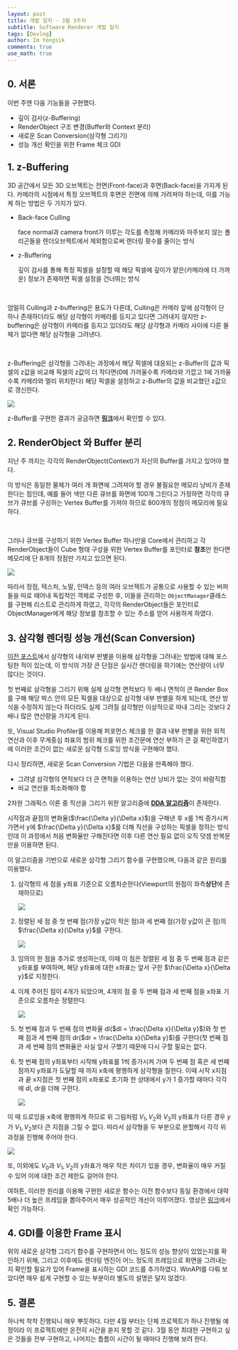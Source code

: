 ```yaml
---
layout: post
title: 개발 일지 - 3월 3주차
subtitle: Software Renderer 개발 일지
tags: [Devlog]
author: Im Yongsik
comments: true
use_math: true
---
```




## 0. 서론

이번 주엔 다음 기능들을 구현했다.

* 깊이 검사(z-Buffering)
* RenderObject 구조 변경(Buffer와 Context 분리)
* 새로운 Scan Conversion(삼각형 그리기)
* 성능 개선 확인을 위한 Frame 체크 GDI

## 1. z-Buffering

3D 공간에서 모든 3D 오브젝트는 전면(Front-face)과 후면(Back-face)을 가지게 된다. 카메라의 시점에서 특정 오브젝트의 후면은 전면에 의해 가려져야 하는데, 이를 가능케 하는 방법은 두 가지가 있다.

* Back-face Culling

  face normal과 camera front가 이루는 각도를 측정해 카메라와 마주보지 않는 폴리곤들을 렌더오브젝트에서 제외함으로써 렌더링 횟수를 줄이는 방식

* z-Buffering

  깊이 검사를 통해 특정 픽셀을 설정할 때 해당 픽셀에 깊이가 얕은(카메라에 더 가까운) 정보가 존재하면 픽셀 설정을 건너뛰는 방식  

<br/>

엄밀히 Culling과 z-buffering은 용도가 다른데, Culling은 카메라 앞에 삼각형이 단 하나 존재하더라도 해당 삼각형이 카메라를 등지고 있다면 그려내지 않지만 z-buffering은 삼각형이 카메라를 등지고 있더라도 해당 삼각형과 카메라 사이에 다른 물체가 없다면 해당 삼각형을 그려낸다.

<br/>

z-Buffering은 삼각형을 그려내는 과정에서 해당 픽셀에 대응되는 z-Buffer의 값과 픽셀의 z값을 비교해 픽셀의 z값이 더 작다면(0에 가까울수록 카메라와 가깝고 1에 가까울수록 카메라와 멀리 위치한다) 해당 픽셀을 설정하고 z-Buffer의 값을 비교했던 z값으로 갱신한다.

![]({{site.baseurl}}/assets/img/posts/2022-03-21/Devlog/img01.jpg)

z-Buffer를 구현한 결과가 궁금하면 [**링크**](https://www.youtube.com/watch?v=FucQzTcmK54)에서 확인할 수 있다.

## 2. RenderObject 와 Buffer 분리

지난 주 까지는 각각의 RenderObject(Context)가 자신의 Buffer를 가지고 있어야 했다.

이 방식은 동일한 물체가 여러 개 화면에 그려져야 할 경우 불필요한 메모리 낭비가 존재한다는 점인데, 예를 들어 색만 다른 큐브를 화면에 100개 그린다고 가정하면 각각의 큐브가 큐브를 구성하는 Vertex Buffer를 가져야 하므로 800개의 정점이 메모리에 필요하다.

<br/>

그러나 큐브를 구성하기 위한 Vertex Buffer 하나만을 Core에서 관리하고 각 RenderObject들이 Cube 형태 구성을 위한 Vertex Buffer를 포인터로 **참조**만 한다면 메모리에 단 8개의 정점만 가지고 있으면 된다.

![]({{site.baseurl}}/assets/img/posts/2022-03-21/Devlog/img07.jpg)

따라서 정점, 텍스처, 노말, 인덱스 등의 여러 오브젝트가 공통으로 사용할 수 있는 버퍼들을 따로 떼어내 독립적인 객체로 구성한 후, 이들을 관리하는 `ObjectManager`클래스를 구현해 리스트로 관리하게 하였고, 각각의 RenderObject들은 포인터로 ObjectManager에게 해당 정보를 참조할 수 있는 주소를 얻어 사용하게 하였다.

## 3. 삼각형 렌더링 성능 개선(Scan Conversion)

[이전 포스트](https://hamsik2rang.github.io/2022/02/23/how-to-discriminate-if-a-point-is-insde-a-triangle.html)에서 삼각형의 내/외부 판별을 이용해 삼각형을 그려내는 방법에 대해 포스팅한 적이 있는데, 이 방식의 가장 큰 단점은 실시간 렌더링을 하기에는 연산량이 너무 많다는 것이다.

첫 번째로 삼각형을 그리기 위해 실제 삼각형 면적보다 두 배나 면적이 큰 Render Box를 구해 해당 박스 안의 모든 픽셀을 대상으로 삼각형 내부 판별을 하게 되는데, 연산 방식을 수정하지 않는다 하더라도 실제 그려질 삼각형만 이상적으로 따내 그리는 것보다 2배나 많은 연산량을 가지게 된다.

또, Visual Studio Profiler를 이용해 퍼포먼스 체크를 한 결과 내부 판별을 위한 외적 연산과 이후 무게중심 좌표의 범위 체크를 위한 조건문에 연산 부하가 큰 걸 확인하였기에 이러한 조건이 없는 새로운 삼각형 드로잉 방식을 구현해야 했다.

다시 정리하면, 새로운 Scan Conversion 기법은 다음을 만족해야 했다.

* 그려낼 삼각형의 면적보다 더 큰 면적을 이용하는 연산 낭비가 없는 것이 바람직함
* 비교 연산을 최소화해야 함

2차원 그래픽스 이론 중 직선을 그리기 위한 알고리즘에 [**DDA 알고리즘**](https://www.geeksforgeeks.org/dda-line-generation-algorithm-computer-graphics/)이 존재한다.

시작점과 끝점의 변화율($\frac{\Delta y}{\Delta x}$)을 구해낸 후 x를 1씩 증가시켜가면서 y에 $\frac{\Delta y}{\Delta x}$를 더해 직선을 구성하는 픽셀을 정하는 방식인데 이 과정에서 처음 변화율만 구해진다면 이후 다른 연산 필요 없이 오직 덧셈 반복문만을 이용하면 된다.

이 알고리즘을 기반으로 새로운 삼각형 그리기 함수를 구현했으며, 다음과 같은 원리를 이용했다.

1. 삼각형의 세 점을 y좌표 기준으로 오름차순한다(Viewport의 원점이 좌측**상단**에 존재하므로)

   ![]({{site.baseurl}}/assets/img/posts/2022-03-21/Devlog/img02.jpg)

2. 정렬된 세 점 중 첫 번째 점(가장 y값이 작은 점)과 세 번째 점(가장 y값이 큰 점)의 $\frac{\Delta x}{\Delta y}$를 구한다.

   ![]({{site.baseurl}}/assets/img/posts/2022-03-21/Devlog/img03.jpg)

3. 임의의 한 점을 추가로 생성하는데, 이때 이 점은 정렬된 세 점 중 두 번째 점과 같은 y좌표를 부여하며, 해당 y좌표에 대한 x좌표는 앞서 구한 $\frac{\Delta x}{\Delta y}$로 지정한다.

4. 이제 주어진 점이 4개가 되었으며, 4개의 점 중 두 번째 점과 세 번째 점을 x좌표 기준으로 오름차순 정렬한다.

   ![]({{site.baseurl}}/assets/img/posts/2022-03-21/Devlog/img04.jpg)

5. 첫 번째 점과 두 번째 점의 변화율 dl($dl = \frac{\Delta x}{\Delta y}$)와 첫 번째 점과 세 번째 점의 dr($dr = \frac{\Delta x}{\Delta y}$)를 구한다(첫 번째 점과 세 번째 점의 변화율은 사실 앞서 구했기 때문에 다시 구할 필요는 없다.

6. 첫 번째 점의 y좌표부터 시작해 y좌표를 1씩 증가시켜 가며 두 번째 점 혹은 세 번째 점까지 y좌표가 도달할 때 까지 x축에 평행하게 삼각형을 칠한다. 이때 시작 x지점과 끝 x지점은 첫 번째 점의 x좌표로 초기화 한 상태에서 y가 1 증가할 때마다 각각에 dl, dr을 더해 구한다.

   ![]({{site.baseurl}}/assets/img/posts/2022-03-21/Devlog/img05.jpg)

이 때 드로잉을 x축에 평행하게 하므로 위 그림처럼 $V_1, V_2$와 $V_3$의 y좌표가 다른 경우 $y$가 $V_1, V_2$보다 큰 지점을 그릴 수 없다. 따라서 삼각형을 두 부분으로 분할해서 각각 위 과정을 진행해 주어야 한다.

![]({{site.baseurl}}/assets/img/posts/2022-03-21/Devlog/img06.jpg)

또, 이외에도 $V_0$과 $V_1, V_2$의 y좌표가 매우 작은 차이가 있을 경우, 변화율이 매우 커질 수 있어 이에 대한 조건 제한도 걸어야 한다.

여하튼, 이러한 원리를 이용해 구현한 새로운 함수는 이전 함수보다 동일 환경에서 대략 5배나 더 높은 프레임을 뽑아주어서 매우 성공적인 개선이 이루어졌다. 영상은 [링크](https://www.youtube.com/watch?v=Xo80h3Qkk-8)에서 확인 가능하다.

## 4. GDI를 이용한 Frame 표시

위의 새로운 삼각형 그리기 함수를 구현하면서 어느 정도의 성능 향상이 있었는지를 확인하기 위해, 그리고 이후에도 렌더링 엔진이 어느 정도의 프레임으로 화면을 그려내는지 확인할 필요가 있어 Frame을 표시하는 GDI 코드를 추가하였다. WinAPI를 다뤄 보았다면 매우 쉽게 구현할 수 있는 부분이라 별도의 설명은 달지 않겠다.

## 5. 결론

하나씩 착착 진행되니 매우 뿌듯하다. 다만 4월 부터는 단체 프로젝트가 하나 진행될 예정이라 이 프로젝트에만 온전히 시간을 쏟지 못할 것 같다. 3월 동안 최대한 구현하고 싶은 것들을 전부 구현하고, 나머지는 틈틈이 시간이 될 때마다 진행해 보려 한다.

